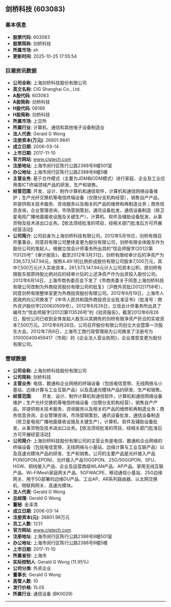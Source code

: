 ## 剑桥科技 (603083)

### 基本信息

- **股票代码**: 603083
- **股票简称**: 剑桥科技
- **所属市场**: sh
- **更新时间**: 2025-10-25 17:55:54

### 巨潮资讯数据

- **公司全称**: 上海剑桥科技股份有限公司
- **英文名称**: CIG Shanghai Co., Ltd.
- **A股代码**: 603083
- **A股简称**: 剑桥科技
- **H股代码**: 06166
- **H股简称**: 剑桥科技
- **所属市场**: 上交所
- **所属行业**: 计算机、通信和其他电子设备制造业
- **法人代表**: Gerald G Wong
- **注册资本(万元)**: 26801.9841
- **成立日期**: 2006-03-14
- **上市日期**: 2017-11-10
- **官方网站**: www.cigtech.com
- **注册地址**: 上海市闵行区陈行公路2388号8幢501室
- **办公地址**: 上海市闵行区陈行公路2388号8幢5楼
- **主营业务**: 基于合作模式（主要为JDM和ODM模式）进行家庭、企业及工业应用类ICT终端领域产品的研发、生产和销售。
- **经营范围**: 开发、设计、制作计算机和通信软件，计算机和通信网络设备维护；生产光纤交换机等电信终端设备（仅限分支机构经营），销售自产产品，并提供相关技术服务、咨询服务以及相关的产品的维修和再制造业务；商务信息咨询，企业管理咨询，市场营销策划，通讯设备批发，通信设备制造（除卫星电视广播地面接收设施及关键生产），计算机、软件及辅助设备批发，从事货物及技术进出口业务。【依法须经批准的项目，经相关部门批准后方可开展经营活动】
- **公司简介**: 公司前身为上海剑桥科技有限公司。2012年5月18日，剑桥有限召开董事会，同意将有限公司整体变更为股份有限公司，剑桥有限全体股东作为股份公司的发起人。根据立信会计师事务所出具的“信会师报字(2012)第113120号”《审计报告》，截至2012年3月31日，剑桥有限经审计后的净资产为336,573,147.94元，按照4.49:1的比例折成股份有限公司股本7,500万元，其中7,500万元计入实收资本，261,573,147.94元计入公司资本公积。原剑桥有限股东按原持股比例对应的经审计后的上述净资产作为出资投入股份公司。2012年6月14日，上海市商务委员会下发了《市商务委关于同意上海剑桥科技有限公司改制为外商投资股份有限公司的批复》（沪商外资批[2012]1758号），同意剑桥有限整体变更为外商投资股份有限公司。2012年6月19日，上海市人民政府向公司换发了《中华人民共和国外商投资企业批准证书》（批准号：商外资沪股份字[2006]0509号）。2012年6月26日，立信会计师事务所出具了编号为“信会师报字[2012]第113526号”的《验资报告》，截至2012年6月26日，股份公司已收到全体发起人股东以其拥有的剑桥有限净资产折合的实收资本7,500万元。2012年6月26日，公司召开股份有限公司创立大会暨第一次股东大会。2012年7月6日，上海市工商行政管理局为公司换发了注册号为310000400459417（市局）的《企业法人营业执照》，企业类型变更为股份有限公司。

### 雪球数据

- **公司全称**: 上海剑桥科技股份有限公司
- **公司简称**: 剑桥科技
- **主营业务**: 电信、数通和企业网络的终端设备（包括电信宽带、无线网络与小基站、边缘计算与工业互联产品）以及高速光模块产品的研发、生产和销售。
- **经营范围**: 　　开发、设计、制作计算机和通信软件，计算机和通信网络设备维护；生产光纤交换机等电信终端设备（仅限分支机构经营），销售自产产品，并提供相关技术服务、咨询服务以及相关的产品的维修和再制造业务；商务信息咨询，企业管理咨询，市场营销策划，通讯设备批发，通信设备制造（除卫星电视广播地面接收设施及关键生产），计算机、软件及辅助设备批发，从事货物及技术进出口业务。【依法须经批准的项目，经相关部门批准后方可开展经营活动】
- **公司简介**: 上海剑桥科技股份有限公司的主营业务是电信、数通和企业网络的终端设备（包括电信宽带、无线网络与小基站、边缘计算与工业互联产品）以及高速光模块产品的研发、生产和销售。公司的主要产品是光纤接入产品PON(GPON,EPON)、光纤接入产品10GGPON、25G/50GGPON、SFU、HGW、铜线接入产品、企业及运营商级WLAN产品、AP产品、家用无线互联产品、Wi-FiMesh家庭网关产品、5GFWACPE、移动通信小基站、25G边缘网关、用于5G部署的边缘DU产品、工业AP、AR系列路由器、以太网交换机、物联网网关、高速光模块。
- **法人代表**: Gerald G Wong
- **总经理**: Gerald G Wong
- **董秘**: 金泽清
- **成立日期**: 2006-03-14
- **注册资本(元)**: 26801.98万元
- **员工人数**: 1231
- **官方网站**: www.cigtech.com
- **注册地址**: 上海市闵行区陈行公路2388号8幢501室
- **办公地址**: 上海市闵行区陈行公路2388号8幢5楼
- **上市日期**: 2017-11-10
- **所属省份**: 上海市
- **实际控制人**: Gerald G Wong (11.95%)
- **公司分类**: 外资企业
- **董事长**: Gerald G Wong
- **高管人数**: 10
- **发行价格**: 15.05
- **所属行业**: 通信设备 (BK0029)

---